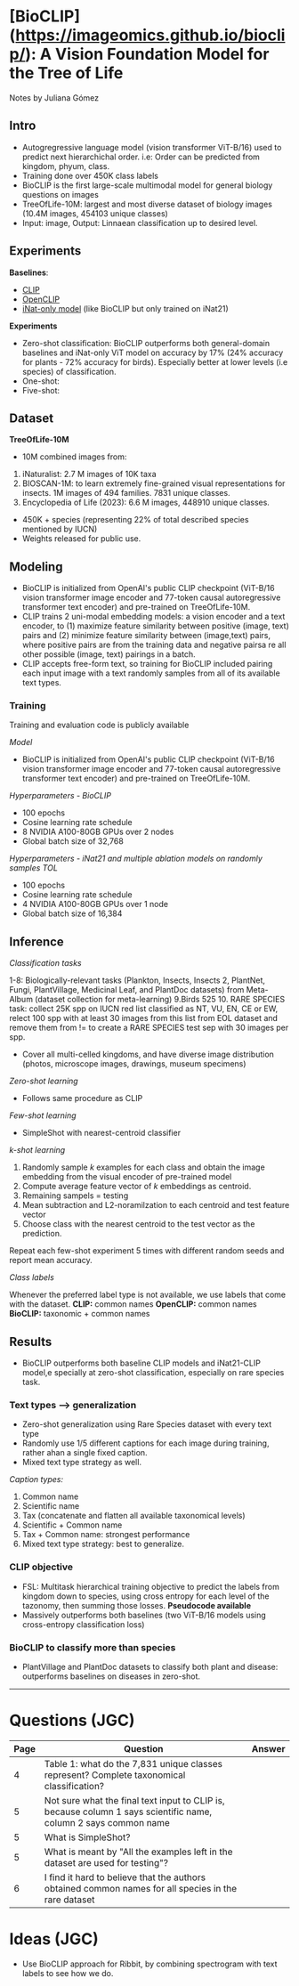 # [BioCLIP] (https://imageomics.github.io/bioclip/): A Vision Foundation Model for the Tree of Life

Notes by Juliana Gómez

## Intro
- Autogregressive language model (vision transformer ViT-B/16) used to predict next hierarchichal order. i.e: Order can be predicted from kingdom, phyum, class. 
- Training done over 450K class labels
- BioCLIP is the first large-scale multimodal model for general biology questions on images
- TreeOfLife-10M: largest and most diverse dataset of biology images (10.4M images, 454103 unique classes)
- Input: image, Output: Linnaean classification up to desired level. 

## Experiments
**Baselines**: 

- [CLIP](https://github.com/openai/CLIP) 
- [OpenCLIP](https://github.com/mlfoundations/open_clip) 
- [iNat-only model](https://huggingface.co/imageomics/bioclip-vit-b-16-inat-only) (like BioCLIP but only trained on iNat21)

**Experiments**

- Zero-shot classification: BioCLIP outperforms both general-domain baselines and iNat-only ViT model on accuracy by 17% (24% accuracy for plants - 72% accuracy for birds). Especially better at lower levels (i.e species) of classification. 
- One-shot:
- Five-shot: 


## Dataset
**TreeOfLife-10M**

- 10M combined images from: 
1. iNaturalist: 2.7 M images of 10K taxa
2. BIOSCAN-1M: to learn extremely fine-grained visual representations for insects. 1M images of 494 families. 7831 unique classes. 
3. Encyclopedia of Life (2023): 6.6 M images, 448910 unique classes.  

- 450K + species (representing 22% of total described species mentioned by IUCN)
- Weights released for public use. 

## Modeling
- BioCLIP is initialized from OpenAI's public CLIP checkpoint (ViT-B/16 vision transformer image encoder and 77-token causal autoregressive transformer text encoder) and pre-trained on TreeOfLife-10M.   
- CLIP trains 2 uni-modal embedding models: a vision encoder and a text encoder, to (1) maximize feature similarity between positive (image, text) pairs and (2) minimize feature similarity between (image,text) pairs, where positive pairs are from the training data and negative pairsa re all other possible (image, text) pairings in a batch. 
- CLIP accepts free-form text, so training for BioCLIP included pairing each input image with a text randomly samples from all of its available text types. 


### Training
Training and evaluation code is publicly available

*Model* 

- BioCLIP is initialized from OpenAI's public CLIP checkpoint (ViT-B/16 vision transformer image encoder and 77-token causal autoregressive transformer text encoder) and pre-trained on TreeOfLife-10M.  

*Hyperparameters - BioCLIP* 

- 100 epochs
- Cosine learning rate schedule
- 8 NVIDIA A100-80GB GPUs over 2 nodes
- Global batch size of 32,768

*Hyperparameters - iNat21 and multiple ablation models on randomly samples TOL*

- 100 epochs
- Cosine learning rate schedule
- 4 NVIDIA A100-80GB GPUs over 1 node
- Global batch size of 16,384

## Inference

*Classification tasks*

1-8: Biologically-relevant tasks (Plankton, Insects, Insects 2, PlantNet, Fungi, PlantVillage, Medicinal Leaf, and PlantDoc datasets) from Meta-Album (dataset collection for meta-learning) 
9.Birds 525
10. RARE SPECIES task: collect 25K spp on IUCN red list classified as NT, VU, EN, CE or EW, relect 100 spp with at least 30 images from this list from EOL dataset and remove them from != to create a RARE SPECIES test sep with 30 images per spp. 

- Cover all multi-celled kingdoms, and have diverse image distribution (photos, microscope images, drawings, museum specimens)

*Zero-shot learning*

- Follows same procedure as CLIP

*Few-shot learning*

- SimpleShot with nearest-centroid classifier

*k-shot learning*

1. Randomly sample $k$ examples for each class and obtain the image embedding from the visual encoder of pre-trained model
2. Compute average feature vector of $k$ embeddings as centroid. 
3. Remaining sampels = testing
4. Mean subtraction and L2-noramilzation to each centroid and test feature vector
4. Choose class with the nearest centroid to the test vector as the prediction. 

Repeat each few-shot experiment 5 times with different random seeds and report mean accuracy. 

*Class labels*

Whenever the preferred label type is not available, we use labels that come with the dataset. 
**CLIP:** common names
**OpenCLIP:** common names
**BioCLIP:** taxonomic + common names 


## Results 

- BioCLIP outperforms both baseline CLIP models and iNat21-CLIP model,e specially at zero-shot classification, especially on rare species task. 

### Text types --> generalization

- Zero-shot generalization using Rare Species dataset with every text type
- Randomly use 1/5 different captions for each image during training, rather ahan a single fixed caption.
- Mixed text type strategy as well. 

*Caption types:*

1. Common name
2. Scientific name
3. Tax (concatenate and flatten all available taxonomical levels)
4. Scientific + Common name
5. Tax + Common name: strongest performance
6. Mixed text type strategy: best to generalize.  


### CLIP objective

- FSL: Multitask hierarchical training objective to predict the labels from kingdom down to species, using cross entropy for each level of the tazonomy, then summing those losses. **Pseudocode available**
- Massively outperforms both baselines (two ViT-B/16 models using cross-entropy classification loss)
 
 
### BioCLIP to classify more than species

- PlantVillage and PlantDoc datasets to classify both plant and disease: outperforms baselines on diseases in zero-shot. 


--------

# Questions (JGC)

|Page|Question|Answer|
|--|--|--|
|4|Table 1: what do the 7,831 unique classes represent? Complete taxonomical classification?||
|5|Not sure what the final text input to CLIP is, because column 1 says scientific name, column 2 says common name||
|5|What is SimpleShot?||
|5|What is meant by "All the examples left in the dataset are used for testing"?||
|6|I find it hard to believe that the authors obtained common names for all species in the rare dataset||


# Ideas (JGC)

- Use BioCLIP approach for Ribbit, by combining spectrogram with text labels to see how we do.  



 




